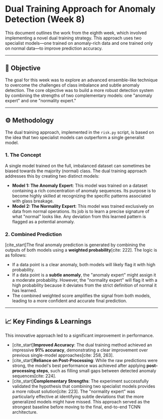 # Dual Training Approach for Anomaly Detection (Week 8)

This document outlines the work from the eighth week, which involved implementing a novel dual training strategy. This approach uses two specialist models—one trained on anomaly-rich data and one trained only on normal data—to improve prediction accuracy.

---

## 🎯 Objective

The goal for this week was to explore an advanced ensemble-like technique to overcome the challenges of class imbalance and subtle anomaly detection. The core objective was to build a more robust detection system by combining the strengths of two complementary models: one "anomaly expert" and one "normality expert."

---

## ⚙️ Methodology

The dual training approach, implemented in the `risk.py` script, is based on the idea that two specialist models can outperform a single generalist model.

### 1. The Concept
A single model trained on the full, imbalanced dataset can sometimes be biased towards the majority (normal) class. The dual training approach addresses this by creating two distinct models:
* **Model 1: The Anomaly Expert**: This model was trained on a dataset containing a rich concentration of anomaly sequences. Its purpose is to become highly skilled at recognizing the specific patterns associated with glass breakage.
* **Model 2: The Normality Expert**: This model was trained exclusively on data from normal operations. Its job is to learn a precise signature of what "normal" looks like. Any deviation from this learned pattern is flagged as a potential anomaly.

### 2. Combined Prediction
[cite_start]The final anomaly prediction is generated by combining the outputs of both models using a **weighted probability**[cite: 222]. The logic is as follows:
* If a data point is a clear anomaly, both models will likely flag it with high probability.
* If a data point is a **subtle anomaly**, the "anomaly expert" might assign it a moderate probability. However, the "normality expert" will flag it with a high probability because it deviates from the strict definition of normal it has learned.
* The combined weighted score amplifies the signal from both models, leading to a more confident and accurate final prediction.

---

## 📈 Key Findings & Learnings

This innovative approach led to a significant improvement in performance.

* [cite_start]**Improved Accuracy**: The dual training method achieved an impressive **91% accuracy**, demonstrating a clear improvement over previous single-model approaches[cite: 258, 263].
* [cite_start]**Reliance on Post-Processing**: While the raw predictions were strong, the model's best performance was achieved after applying **post-processing steps**, such as filling small gaps between detected anomaly sequences[cite: 224].
* [cite_start]**Complementary Strengths**: The experiment successfully validated the hypothesis that combining two specialist models provides a more robust solution[cite: 223]. The "normality expert" was particularly effective at identifying subtle deviations that the more generalized models might have missed. This approach served as the strongest baseline before moving to the final, end-to-end TCNN architecture.